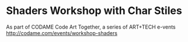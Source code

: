 #  Shaders Workshop with Char Stiles

As part of CODAME Code Art Together, a series of ART+TECH e-vents
http://codame.com/events/workshop-shaders
